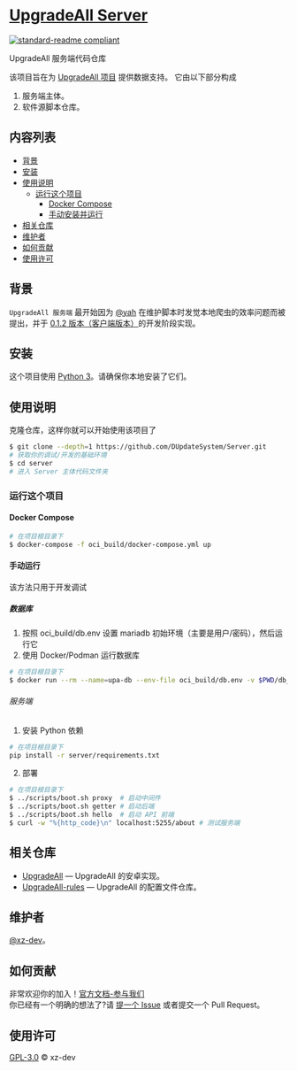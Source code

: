 # [UpgradeAll Server](https://github.com/DUpdateSystem/Server)

[![standard-readme compliant](https://img.shields.io/badge/readme%20style-standard-brightgreen.svg?style=flat-square)](https://github.com/RichardLitt/standard-readme)

UpgradeAll 服务端代码仓库

该项目旨在为 [UpgradeAll 项目](https://github.com/DUpdateSystem/UpgradeAll) 提供数据支持。
它由以下部分构成
1. 服务端主体。
2. 软件源脚本仓库。

## 内容列表

- [背景](#背景)
- [安装](#安装)
- [使用说明](#使用说明)
   - [运行这个项目](#运行这个项目)
      - [Docker Compose](#docker-compose)
      - [手动安装并运行](#手动运行)
- [相关仓库](#相关仓库)
- [维护者](#维护者)
- [如何贡献](#如何贡献)
- [使用许可](#使用许可)

## 背景

`UpgradeAll 服务端` 最开始因为 [@yah](https://github.com/wangxiaoerYah) 在维护脚本时发觉本地爬虫的效率问题而被提出，并于 [0.1.2 版本（客户端版本）](https://github.com/DUpdateSystem/UpgradeAll/releases/tag/0.1.2-rc.2)的开发阶段实现。


## 安装

这个项目使用 [Python 3](https://www.python.org/)。请确保你本地安装了它们。


## 使用说明

克隆仓库，这样你就可以开始使用该项目了

```sh
$ git clone --depth=1 https://github.com/DUpdateSystem/Server.git
# 获取你的调试/开发的基础环境
$ cd server
# 进入 Server 主体代码文件夹
```

### 运行这个项目

#### Docker Compose
```sh
# 在项目根目录下
$ docker-compose -f oci_build/docker-compose.yml up
```

#### 手动运行
该方法只用于开发调试
##### 数据库
1. 按照 oci_build/db.env 设置 mariadb 初始环境（主要是用户/密码），然后运行它
2. 使用 Docker/Podman 运行数据库
```sh
# 在项目根目录下
$ docker run --rm --name=upa-db --env-file oci_build/db.env -v $PWD/db_data/:/var/lib/mysql -p 3306:3306 mariadb
```
###### 服务端
1. 安装 Python 依赖
```sh
# 在项目根目录下
pip install -r server/requirements.txt
```
2. 部署
```sh
# 在项目根目录下
$ ../scripts/boot.sh proxy  # 启动中间件
$ ../scripts/boot.sh getter # 启动后端
$ ../scripts/boot.sh hello  # 启动 API 前端
$ curl -w "%{http_code}\n" localhost:5255/about # 测试服务端
```

## 相关仓库

- [UpgradeAll](https://github.com/DUpdateSystem/UpgradeAll) — UpgradeAll 的安卓实现。
- [UpgradeAll-rules](https://github.com/DUpdateSystem/UpgradeAll-rules) — UpgradeAll 的配置文件仓库。

## 维护者

[@xz-dev](https://github.com/xz-dev)。

## 如何贡献

非常欢迎你的加入！[官方文档-参与我们](https://upgradeall.now.sh/joinus/)  
你已经有一个明确的想法了?请 [提一个 Issue](https://github.com/DUpdateSystem/Server/issues/new/choose) 或者提交一个 Pull Request。


## 使用许可

[GPL-3.0](LICENSE) © xz-dev
